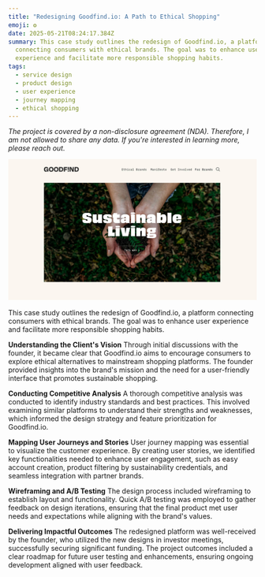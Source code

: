 ```yaml
---
title: "Redesigning Goodfind.io: A Path to Ethical Shopping"
emoji: ❂
date: 2025-05-21T08:24:17.384Z
summary: This case study outlines the redesign of Goodfind.io, a platform
  connecting consumers with ethical brands. The goal was to enhance user
  experience and facilitate more responsible shopping habits.
tags:
  - service design
  - product design
  - user experience
  - journey mapping
  - ethical shopping
---
```

*The project is covered by a non-disclosure agreement (NDA). Therefore, I am not allowed to share any data. If you're interested in learning more, please reach out.*

![](/src/assets/img/ethical-alternatives-to-everything-goodfind.jpg)

This case study outlines the redesign of Goodfind.io, a platform connecting consumers with ethical brands. The goal was to enhance user experience and facilitate more responsible shopping habits. 

**Understanding the Client's Vision** Through initial discussions with the founder, it became clear that Goodfind.io aims to encourage consumers to explore ethical alternatives to mainstream shopping platforms. The founder provided insights into the brand's mission and the need for a user-friendly interface that promotes sustainable shopping.

**Conducting Competitive Analysis** A thorough competitive analysis was conducted to identify industry standards and best practices. This involved examining similar platforms to understand their strengths and weaknesses, which informed the design strategy and feature prioritization for Goodfind.io. 

**Mapping User Journeys and Stories** User journey mapping was essential to visualize the customer experience. By creating user stories, we identified key functionalities needed to enhance user engagement, such as easy account creation, product filtering by sustainability credentials, and seamless integration with partner brands. 

**Wireframing and A/B Testing** The design process included wireframing to establish layout and functionality. Quick A/B testing was employed to gather feedback on design iterations, ensuring that the final product met user needs and expectations while aligning with the brand's values. 

**Delivering Impactful Outcomes** The redesigned platform was well-received by the founder, who utilized the new designs in investor meetings, successfully securing significant funding. The project outcomes included a clear roadmap for future user testing and enhancements, ensuring ongoing development aligned with user feedback.